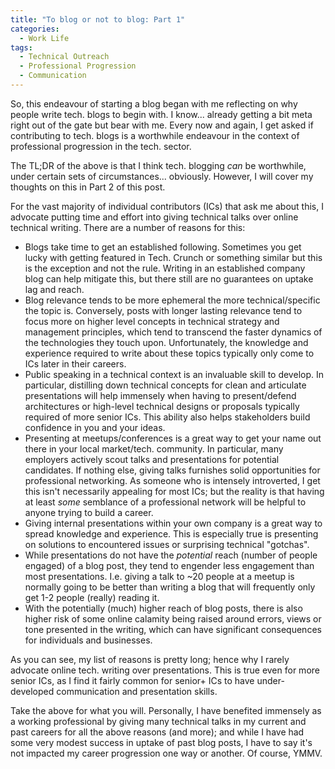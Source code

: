 ```yaml
---
title: "To blog or not to blog: Part 1"
categories:
  - Work Life
tags:
  - Technical Outreach
  - Professional Progression
  - Communication
---
```


So, this endeavour of starting a blog began with me reflecting on why people write tech. blogs to begin with. I know... already getting a bit meta right out of the gate but bear with me. Every now and again, I get asked if contributing to tech. blogs is a worthwhile endeavour in the context of professional progression in the tech. sector.

The TL;DR of the above is that I think tech. blogging _can_ be worthwhile, under certain sets of circumstances... obviously. However, I will cover my thoughts on this in Part 2 of this post.

For the vast majority of individual contributors (ICs) that ask me about this, I advocate putting time and effort into giving technical talks over online technical writing. There are a number of reasons for this:
- Blogs take time to get an established following. Sometimes you get lucky with getting featured in Tech. Crunch or something similar but this is the exception and not the rule. Writing in an established company blog can help mitigate this, but there still are no guarantees on uptake lag and reach.
- Blog relevance tends to be more ephemeral the more technical/specific the topic is. Conversely, posts with longer lasting relevance tend to focus more on higher level concepts in technical strategy and management principles, which tend to transcend the faster dynamics of the technologies they touch upon. Unfortunately, the knowledge and experience required to write about these topics typically only come to ICs later in their careers.
- Public speaking in a technical context is an invaluable skill to develop. In particular, distilling down technical concepts for clean and articulate presentations will help immensely when having to present/defend architectures or high-level technical designs or proposals typically required of more senior ICs. This ability also helps stakeholders build confidence in you and your ideas.
- Presenting at meetups/conferences is a great way to get your name out there in your local market/tech. community. In particular, many employers actively scout talks and presentations for potential candidates. If nothing else, giving talks furnishes solid opportunities for professional networking. As someone who is intensely introverted, I get this isn't necessarily appealing for most ICs; but the reality is that having at least _some_ semblance of a professional network will be helpful to anyone trying to build a career.
- Giving internal presentations within your own company is a great way to spread knowledge and experience. This is especially true is presenting on solutions to encountered issues or surprising technical "gotchas".
- While presentations do not have the _potential_ reach (number of people engaged) of a blog post, they tend to engender less engagement than most presentations. I.e. giving a talk to ~20 people at a meetup is normally going to be better than writing a blog that will frequently only get 1-2 people (really) reading it.
- With the potentially (much) higher reach of blog posts, there is also higher risk of some online calamity being raised around errors, views or tone presented in the writing, which can have significant consequences for individuals and businesses.

As you can see, my list of reasons is pretty long; hence why I rarely advocate online tech. writing over presentations. This is true even for more senior ICs, as I find it fairly common for senior+ ICs to have under-developed communication and presentation skills.

Take the above for what you will. Personally, I have benefited immensely as a working professional by giving many technical talks in my current and past careers for all the above reasons (and more); and while I have had some very modest success in uptake of past blog posts, I have to say it's not impacted my career progression one way or another. Of course, YMMV.